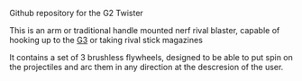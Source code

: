 Github repository for the G2 Twister

This is an arm or traditional handle mounted nerf rival blaster,
capable of hooking up to the [G3](supercell) or taking rival stick magazines

It contains a set of 3 brushless flywheels, designed to be able to put spin on the projectiles and arc
them in any direction at the descresion of the user.
